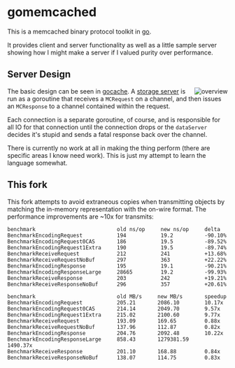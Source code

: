 # gomemcached

This is a memcached binary protocol toolkit in [go][go].

It provides client and server functionality as well as a little sample
server showing how I might make a server if I valued purity over
performance.

## Server Design

<div>
  <img src="http://dustin.github.com/images/gomemcached.png"
       alt="overview" style="float: right"/>
</div>

The basic design can be seen in [gocache].  A [storage
server][storage] is run as a goroutine that receives a `MCRequest` on
a channel, and then issues an `MCResponse` to a channel contained
within the request.

Each connection is a separate goroutine, of course, and is responsible
for all IO for that connection until the connection drops or the
`dataServer` decides it's stupid and sends a fatal response back over
the channel.

There is currently no work at all in making the thing perform (there
are specific areas I know need work).  This is just my attempt to
learn the language somewhat.

## This fork

This fork attempts to avoid extraneous copies when transmitting objects
by matching the in-memory representation with the on-wire format. The
performance improvements are ~10x for transmits:

```
benchmark                          old ns/op     new ns/op     delta
BenchmarkEncodingRequest           194           19.2          -90.10%
BenchmarkEncodingRequest0CAS       186           19.5          -89.52%
BenchmarkEncodingRequest1Extra     190           19.5          -89.74%
BenchmarkReceiveRequest            212           241           +13.68%
BenchmarkReceiveRequestNoBuf       297           363           +22.22%
BenchmarkEncodingResponse          195           19.1          -90.21%
BenchmarkEncodingResponseLarge     28665         19.2          -99.93%
BenchmarkReceiveResponse           203           242           +19.21%
BenchmarkReceiveResponseNoBuf      296           357           +20.61%

benchmark                          old MB/s     new MB/s       speedup
BenchmarkEncodingRequest           205.21       2086.10        10.17x
BenchmarkEncodingRequest0CAS       214.14       2049.70        9.57x
BenchmarkEncodingRequest1Extra     215.02       2100.60        9.77x
BenchmarkReceiveRequest            193.09       169.65         0.88x
BenchmarkReceiveRequestNoBuf       137.96       112.87         0.82x
BenchmarkEncodingResponse          204.76       2092.48        10.22x
BenchmarkEncodingResponseLarge     858.43       1279381.59     1490.37x
BenchmarkReceiveResponse           201.10       168.88         0.84x
BenchmarkReceiveResponseNoBuf      138.07       114.75         0.83x
```

[go]: http://golang.org/
[gocache]: ../master/gocache/gocache.go
[storage]: ../master/gocache/mc_storage.go
